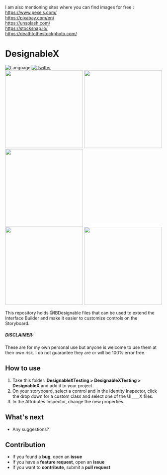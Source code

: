 I am also mentioning sites where you can find images for free : <br> https://www.pexels.com/ <br> https://pixabay.com/en/ <br> https://unsplash.com/ <br> https://stocksnap.io/ <br> https://deathtothestockphoto.com/





# DesignableX
![Language](https://img.shields.io/badge/language-Swift%203-orange.svg)
[![Twitter](https://img.shields.io/badge/twitter-@bigmtnstudio-blue.svg?style=flat)](https://twitter.com/bigmtnstudio)<br>
<img src="https://github.com/imjog/DesignableX/blob/master/DesignableXTesting/Screenshots/designablex-uiview-uibutton.png" width="250"> <img src="https://github.com/imjog/DesignableX/blob/master/DesignableXTesting/Screenshots/designablex-uitextfield-uiimagefield.png" width="250">
<img src="https://github.com/imjog/DesignableX/blob/master/DesignableXTesting/Screenshots/%20designablex-anchorpoint-label.png" width="250"><br>
<img src="https://github.com/imjog/DesignableX/blob/master/DesignableXTesting/Screenshots/designablex-gradient.png" width="250">
<img src="https://github.com/imjog/DesignableX/blob/master/DesignableXTesting/Screenshots/designablex-blurview.png" width="250">

This repository holds @IBDesignable files that can be used to extend the Interface Builder and make it easier to customize controls on the Storyboard.

##### DISCLAIMER:
These are for my own personal use but anyone is welcome to use them at their own risk. I do not guarantee they are or will be 100% error free.
## How to use
1. Take this folder: **DesignableXTesting > DesignableXTesting > DesignableX** and add it to your project.
2. On your storyboard, select a control and in the Identity Inspector, click the drop down for a custom class and select one of the UI____X files.
3. In the Attributes Inspector, change the new properties.

## What's next

- Any suggestions?

## Contribution

- If you found a **bug**, open an **issue**
- If you have a **feature request**, open an **issue**
- If you want to **contribute**, submit a **pull request**
